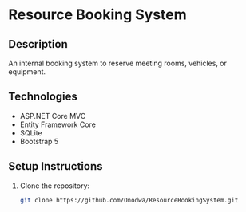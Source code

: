 # Resource Booking System

## Description
An internal booking system to reserve meeting rooms, vehicles, or equipment.

## Technologies
- ASP.NET Core MVC
- Entity Framework Core
- SQLite
- Bootstrap 5

## Setup Instructions
1. Clone the repository:
   ```bash
   git clone https://github.com/Onodwa/ResourceBookingSystem.git
